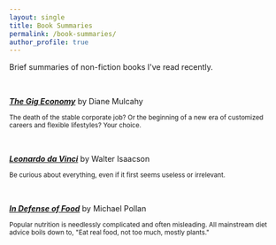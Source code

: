 ```yaml
---
layout: single
title: Book Summaries
permalink: /book-summaries/
author_profile: true
---
```


<style type="text/css">
  .page__content p {
    margin-bottom: 0;
  }
</style>

Brief summaries of non-fiction books I've read recently.

&nbsp;

[**_The Gig Economy_**](/book-summaries/gig-economy) by Diane Mulcahy

<small>The death of the stable corporate job? Or the beginning of a new era of customized careers and flexible lifestyles? Your choice.</small>

&nbsp;

[**_Leonardo da Vinci_**](/book-summaries/leonardo-da-vinci) by Walter Isaacson

<small>Be curious about everything, even if it first seems useless or irrelevant.</small>

&nbsp;

[**_In Defense of Food_**](/book-summaries/in-defense-of-food) by Michael Pollan

<small>Popular nutrition is needlessly complicated and often misleading. All mainstream diet advice boils down to, "Eat real food, not too much, mostly plants."</small>
